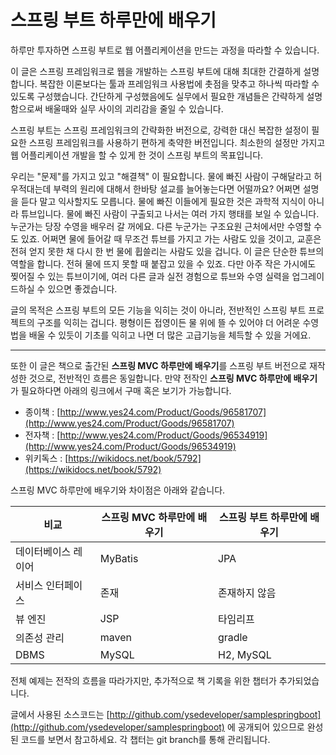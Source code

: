 # 스프링 부트 하루만에 배우기

하루만 투자하면 스프링 부트로 웹 어플리케이션을 만드는 과정을 따라할 수 있습니다.

이 글은 스프링 프레임워크로 웹을 개발하는 스프링 부트에 대해 최대한 간결하게 설명합니다. 복잡한 이론보다는 툴과 프레임워크 사용법에 촛점을 맞추고 하나씩 따라할 수 있도록 구성했습니다.
간단하게 구성했음에도 실무에서 필요한 개념들은 간략하게 설명함으로써 배울때와 실무 사이의 괴리감을 줄일 수 있습니다.

스프링 부트는 스프링 프레임워크의 간략화한 버전으로, 강력한 대신 복잡한 설정이 필요한 스프링 프레임워크를 사용하기 편하게 축약한 버전입니다.
최소한의 설정만 가지고 웹 어플리케이션 개발을 할 수 있게 한 것이 스프링 부트의 목표입니다.

우리는 "문제"를 가지고 있고 "해결책" 이 필요합니다.
물에 빠진 사람이 구해달라고 허우적대는데 부력의 원리에 대해서 한바탕 설교를 늘어놓는다면 어떨까요? 어쩌면 설명을 듣다 말고 익사할지도 모릅니다. 물에 빠진 이들에게 필요한 것은 과학적 지식이 아니라 튜브입니다.
물에 빠진 사람이 구출되고 나서는 여러 가지 행태를 보일 수 있습니다. 누군가는 당장 수영을 배우러 갈 꺼에요. 다른 누군가는 구조요원 근처에서만 수영할 수도 있죠. 어쩌면 물에 들어갈 때 무조건 튜브를 가지고 가는 사람도 있을 것이고, 교훈은 전혀 얻지 못한 채 다시 한 번 물에 휩쓸리는 사람도 있을 겁니다. 
이 글은 단순한 튜브의 역할을 합니다. 전혀 물에 뜨지 못할 때 붙잡고 있을 수 있죠. 다만 아주 작은 가시에도 찢어질 수 있는 튜브이기에, 여러 다른 글과 실전 경험으로 튜브와 수영 실력을 업그레이드하실 수 있으면 좋겠습니다.

글의 목적은 스프링 부트의 모든 기능을 익히는 것이 아니라, 전반적인 스프링 부트 프로젝트의 구조를 익히는 겁니다.
평형이든 접영이든 물 위에 뜰 수 있어야 더 어려운 수영법을 배울 수 있듯이 기초를 익히고 나면 더 많은 고급기능을 체득할 수 있을 거에요.

---
또한 이 글은 책으로 출간된 **스프링 MVC 하루만에 배우기**를 스프링 부트 버전으로 재작성한 것으로, 전반적인 흐름은 동일합니다.
만약 전작인 **스프링 MVC 하루만에 배우기** 가 필요하다면 아래의 링크에서 구매 혹은 보기가 가능합니다.

* 종이책 : [http://www.yes24.com/Product/Goods/96581707](http://www.yes24.com/Product/Goods/96581707)
* 전자책 : [http://www.yes24.com/Product/Goods/96534919](http://www.yes24.com/Product/Goods/96534919)
* 위키독스 : [https://wikidocs.net/book/5792](https://wikidocs.net/book/5792)

스프링 MVC 하루만에 배우기와 차이점은 아래와 같습니다.


| 비교 | 스프링 MVC 하루만에 배우기 | 스프링 부트 하루만에 배우기 | 
| --- | --- | --- | 
| 데이터베이스 레이어 | MyBatis | JPA | 
| 서비스 인터페이스 | 존재 | 존재하지 않음 | 
| 뷰 엔진 | JSP | 타임리프 | 
| 의존성 관리 | maven | gradle | 
| DBMS | MySQL | H2, MySQL | 

전체 예제는 전작의 흐름을 따라가지만, 추가적으로 책 기록을 위한 챕터가 추가되었습니다.

글에서 사용된 소스코드는 [http://github.com/ysedeveloper/samplespringboot](http://github.com/ysedeveloper/samplespringboot) 에 공개되어 있으므로  완성된 코드를 보면서 참고하세요.
각 챕터는 git branch를 통해 관리됩니다.
